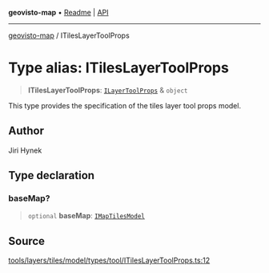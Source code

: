 **geovisto-map** • [Readme](../README.md) \| [API](../globals.md)

***

[geovisto-map](../README.md) / ITilesLayerToolProps

# Type alias: ITilesLayerToolProps

> **ITilesLayerToolProps**: [`ILayerToolProps`](ILayerToolProps.md) & `object`

This type provides the specification of the tiles layer tool props model.

## Author

Jiri Hynek

## Type declaration

### baseMap?

> `optional` **baseMap**: [`IMapTilesModel`](IMapTilesModel.md)

## Source

[tools/layers/tiles/model/types/tool/ITilesLayerToolProps.ts:12](https://github.com/geovisto/geovisto-map/blob/5ee2cb5d45c19062fc8fc6beefa2848c076518b6/src/tools/layers/tiles/model/types/tool/ITilesLayerToolProps.ts#L12)
